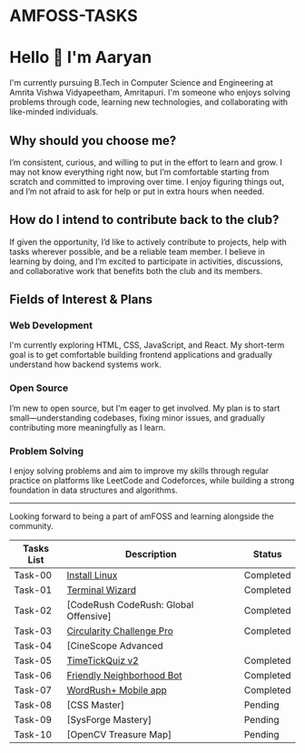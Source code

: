 # AMFOSS-TASKS


# Hello 👋 I'm Aaryan

I'm currently pursuing B.Tech in Computer Science and Engineering at Amrita Vishwa Vidyapeetham, Amritapuri. I'm someone who enjoys solving problems through code, learning new technologies, and collaborating with like-minded individuals.

## Why should you choose me?

I’m consistent, curious, and willing to put in the effort to learn and grow. I may not know everything right now, but I’m comfortable starting from scratch and committed to improving over time. I enjoy figuring things out, and I’m not afraid to ask for help or put in extra hours when needed.

## How do I intend to contribute back to the club?

If given the opportunity, I’d like to actively contribute to projects, help with tasks wherever possible, and be a reliable team member. I believe in learning by doing, and I’m excited to participate in activities, discussions, and collaborative work that benefits both the club and its members.

## Fields of Interest & Plans

### Web Development  
I'm currently exploring HTML, CSS, JavaScript, and React. My short-term goal is to get comfortable building frontend applications and gradually understand how backend systems work.

### Open Source  
I’m new to open source, but I’m eager to get involved. My plan is to start small—understanding codebases, fixing minor issues, and gradually contributing more meaningfully as I learn.

### Problem Solving  
I enjoy solving problems and aim to improve my skills through regular practice on platforms like LeetCode and Codeforces, while building a strong foundation in data structures and algorithms.

---

Looking forward to being a part of amFOSS and learning alongside the community.


**Tasks List**|**Description**|**Status**
--------------|---------------|---------------
|Task-00   | [Install Linux](https://github.com/ThePiR0/AMFOSS-TASKS/tree/main/Task-00)| Completed |
|Task-01   | [Terminal Wizard](https://github.com/ThePiR0/AMFOSS-TASKS/tree/main/Task-01)| Completed|
|Task-02   | [CodeRush CodeRush: Global Offensive]                                       | Completed|
|Task-03   | [Circularity Challenge Pro](http://github.com/ThePiR0/AMFOSS-TASKS/tree/main/Task-03/Circularity%20Challenge%20Pro)|Completed|
|Task-04   |[CineScope Advanced|                                                        |Pending  |
|Task-05   |[TimeTickQuiz v2](https://github.com/ThePiR0/AMFOSS-TASKS/tree/main/Task-05)|Completed|
|Task-06   |[Friendly Neighborhood Bot](https://github.com/ThePiR0/AMFOSS-TASKS/tree/main/Task-06/friendly-neighborhood-bot)|Completed|
|Task-07   |[WordRush+ Mobile app](https://github.com/ThePiR0/AMFOSS-TASKS/tree/main/Task-07/word_rush)|Completed|
|Task-08   |[CSS Master]|Pending|
|Task-09   |[SysForge Mastery] |Pending|
|Task-10   |[OpenCV Treasure Map]|Pending|









